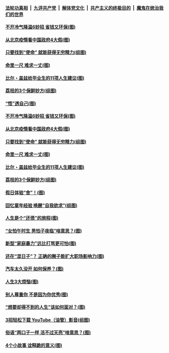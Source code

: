 

####  [法轮功真相](../../../../basic/blob/master/README.md?t=06230731) &nbsp;|&nbsp; [九评共产党](../../../../9ping.md/blob/master/README.md?t=06230731) &nbsp;|&nbsp; [解体党文化](../../../../jtdwh.md/blob/master/README.md?t=06230731)  &nbsp;|&nbsp; [共产主义的终极目的](../../../../gczydzjmd.md/blob/master/README.md?t=06230731) &nbsp;|&nbsp; [魔鬼在统治我们的世界](../../../../mgztzwmdsj.md/blob/master/README.md?t=06230731) 

#### [不开冷气降温6妙招 省钱又环保(图)](../pages/p8/937329.md?t=06230731) 

#### [从北京疫情看中国政府4大假(图)](../pages/p8/937196.md?t=06230731) 

#### [只要找到“使命” 就能获得无穷精力(组图)](../pages/p8/937159.md?t=06230731) 

#### [命里一尺 难求一丈(图)](../pages/p8/936782.md?t=06230731) 

#### [比尔・盖兹给毕业生的11项人生建议(图)](../pages/p8/936231.md?t=06230731) 

#### [荔枝的3个保鲜妙方(组图)](../pages/p8/936950.md?t=06230731) 

#### [“悟”透自己(图)](../pages/p8/936972.md?t=06230731) 

#### [不开冷气降温6妙招 省钱又环保(图)](../pages/p8/937329.md?t=06230731) 

#### [从北京疫情看中国政府4大假(图)](../pages/p8/937196.md?t=06230731) 

#### [只要找到“使命” 就能获得无穷精力(组图)](../pages/p8/937159.md?t=06230731) 

#### [命里一尺 难求一丈(图)](../pages/p8/936782.md?t=06230731) 

#### [比尔・盖兹给毕业生的11项人生建议(图)](../pages/p8/936231.md?t=06230731) 

#### [荔枝的3个保鲜妙方(组图)](../pages/p8/936950.md?t=06230731) 

#### [假日体验“舍”！(图)](../pages/p8/937183.md?t=06230731) 

#### [回忆童年经验 唤醒“自我欲求”(组图)](../pages/p8/937082.md?t=06230731) 

#### [人生是个“还债”的旅程(图)](../pages/p8/936768.md?t=06230731) 

#### [“女怕午时生 男怕子夜临”啥意思？(图)](../pages/p8/937081.md?t=06230731) 

#### [新型“家庭暴力”远比打骂更可怕(图)](../pages/p8/936230.md?t=06230731) 

#### [还在“混日子”？ 正确的圈子能扩大职场影响力(图)](../pages/p8/937049.md?t=06230731) 

#### [汽车太久没开 如何保养？(图)](../pages/p8/937035.md?t=06230731) 

#### [人生3大烦恼(图)](../pages/p8/936959.md?t=06230731) 

#### [别人尊重你 不是因为你优秀(图)](../pages/p8/936253.md?t=06230731) 

#### [“想要却得不到的人生”该如何面对？(图)](../pages/p8/936933.md?t=06230731) 

#### [3招轻松下载 YouTube（油管）影音(组图)](../pages/p8/936922.md?t=06230731) 

#### [俗语“两口子一样 活不过天亮”啥意思？(图)](../pages/p8/936917.md?t=06230731) 

#### [4个小故事 诠释跪的意义(图)](../pages/p8/936353.md?t=06230731) 


